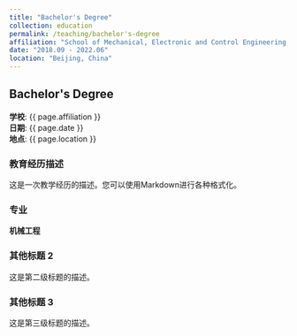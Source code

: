 ```yaml
---
title: "Bachelor's Degree"
collection: education
permalink: /teaching/bachelor's-degree
affiliation: "School of Mechanical, Electronic and Control Engineering, Beijing Jiaotong University"
date: "2018.09 - 2022.06"
location: "Beijing, China"
---
```


## **Bachelor's Degree**
**学校**: {{ page.affiliation }}  
**日期**: {{ page.date }}  
**地点**: {{ page.location }}  

### 教育经历描述
这是一次教学经历的描述。您可以使用Markdown进行各种格式化。

### 专业
**机械工程**

### 其他标题 2
这是第二级标题的描述。

### 其他标题 3
这是第三级标题的描述。
